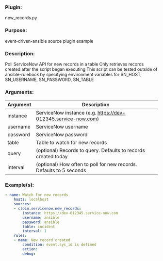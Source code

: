 
### Plugin:
new_records.py

### Purpose:
event-driven-ansible source plugin example

### Description:
Poll ServiceNow API for new records in a table
Only retrieves records created after the script began executing
This script can be tested outside of ansible-rulebook by specifying
environment variables for SN_HOST, SN_USERNAME, SN_PASSWORD, SN_TABLE

### Arguments:
| Argument | Description |
| --- | --- |
| instance | ServiceNow instance (e.g. https://dev-012345.service-now.com) |
| username | ServiceNow username |
| password | ServiceNow password |
| table | Table to watch for new records |
| query | (optional) Records to query. Defaults to records created today |
| interval | (optional) How often to poll for new records. Defaults to 5 seconds |

### Example(s):
```yaml
- name: Watch for new records
    hosts: localhost
    sources:
    - cloin.servicenow.new_records:
        instance: https://dev-012345.service-now.com
        username: ansible
        password: ansible
        table: incident
        interval: 1
    rules:
    - name: New record created
        condition: event.sys_id is defined
        action:
        debug:

